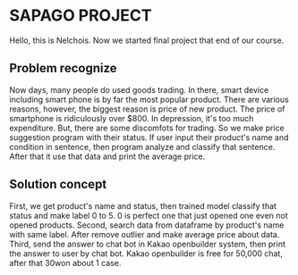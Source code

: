 # SAPAGO PROJECT
Hello, this is Nelchois. 
Now we started final project that end of our course.

## Problem recognize
Now days, many people do used goods trading. In there, smart device including smart phone is by far the most popular product. There are various reasons, however, the biggest reason is price of new product. The price of smartphone is ridiculously over $800. In depression, it's too much expenditure. But, there are some discomfots for trading. So we make price suggestion program with their status. If user input their product's name and condition in sentence, then program analyze and classify that sentence. After that it use that data and print the average price.

## Solution concept
First, we get product's name and status, then trained model classify that status and make label 0 to 5. 0 is perfect one that just opened one even not opened products.
Second, search data from dataframe by product's name with same label. After remove outlier and make average price about data.
Third, send the answer to chat bot in Kakao openbuilder system, then print the answer to user by chat bot. Kakao openbuilder is free for 50,000 chat, after that 30won about 1 case.